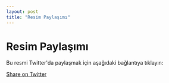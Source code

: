 ```yaml
---
layout: post
title: "Resim Paylaşımı"
---
```


<h1>Resim Paylaşımı</h1>
<p>Bu resmi Twitter'da paylaşmak için aşağıdaki bağlantıya tıklayın:</p>
<a href="https://twitter.com/intent/tweet?text=Check%20out%20this%20image!&url=https://your-site.com/assets/images/your-image.jpg" target="_blank">Share on Twitter</a>
 